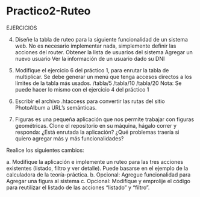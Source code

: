 # Practico2-Ruteo

EJERCICIOS

4. Diseñe la tabla de ruteo para la siguiente funcionalidad de un sistema web. No es necesario implementar nada, simplemente definir las acciones del router.
Obtener la lista de usuarios del sistema
Agregar un nuevo usuario
Ver la información de un usuario dado su DNI

5. Modifique el ejercicio 6 del práctico 1, para enrutar la tabla de multiplicar. Se debe generar un menú que tenga accesos directos a los límites de la tabla más usados. 
/tabla/5
/tabla/10
/tabla/20
Nota: Se puede hacer lo mismo con el ejercicio 4 del práctico 1

6. Escribir el archivo .htaccess para convertir las rutas del sitio PhotoAlbum a URL’s semánticas.

7. Figuras es una pequeña aplicación que nos permite trabajar con figuras geométricas. Clone el repositorio en su máquina, hágalo correr y responda:
¿Está enrutada la aplicación?
¿Qué problemas traería si quiero agregar más y más funcionalidades?

Realice los siguientes cambios:

a. Modifique la aplicación e implemente un ruteo para las tres acciones existentes (listado, filtro y ver detalle). Puede basarse en el ejemplo de la calculadora de la teoría-práctica.
b. Opcional: Agregue funcionalidad para Agregar una figura al sistema
c. Opcional: Modifique y emprolije el código para reutilizar el listado de las acciones “listado” y “filtro”.
